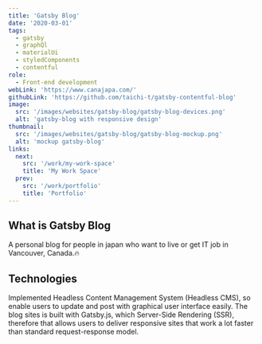 ```yaml
---
title: 'Gatsby Blog'
date: '2020-03-01'
tags:
  - gatsby
  - graphQl
  - materialUi
  - styledComponents
  - contentful
role:
  - Front-end development
webLink: 'https://www.canajapa.com/'
githubLink: 'https://github.com/taichi-t/gatsby-contentful-blog'
image:
  src: '/images/websites/gatsby-blog/gatsby-blog-devices.png'
  alt: 'gatsby-blog with responsive design'
thumbnail:
  src: '/images/websites/gatsby-blog/gatsby-blog-mockup.png'
  alt: 'mockup gatsby-blog'
links:
  next:
    src: '/work/my-work-space'
    title: 'My Work Space'
  prev:
    src: '/work/portfolio'
    title: 'Portfolio'
---
```


## What is Gatsby Blog

A personal blog for people in japan who want to live or get IT job in Vancouver, Canada.🔥

## Technologies

Implemented Headless Content Management System (Headless CMS), so enable users to update and post with graphical user interface easily.
The blog sites is built with Gatsby.js, which Server-Side Rendering (SSR), therefore that allows users to deliver responsive sites that work a lot faster than standard request-response model.
